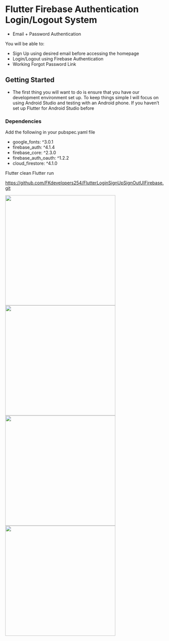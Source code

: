 # Flutter Firebase Authentication Login/Logout System
- Email + Password Authentication

You will be able to:
- Sign Up using desired email before accessing the homepage
- Login/Logout using Firebase Authentication
- Working Forgot Password Link

## Getting Started
- The first thing you will want to do is ensure that you have our development environment set up. To keep things simple I will focus on using Android Studio and testing with an Android phone. If you haven’t set up Flutter for Android Studio before




### Dependencies
Add the following in your  pubspec.yaml file
 - google_fonts: ^3.0.1
 - firebase_auth: ^4.1.4
 - firebase_core: ^2.3.0
 - firebase_auth_oauth: ^1.2.2
 - cloud_firestore: ^4.1.0
  
  
Flutter clean
Flutter run

https://github.com/FKdevelopers254/FlutterLoginSignUpSignOutUIFirebase.git

<img src="https://user-images.githubusercontent.com/65674370/206843057-d8522685-a5c5-44a3-9e3f-3191eacc85f7.jpg" width="350" height="350">
<img src="https://user-images.githubusercontent.com/65674370/206843058-12e87f3b-e3a6-428f-9db0-0a730986fc4e.jpg" width="350" height="350">
<img src="https://user-images.githubusercontent.com/65674370/206843055-f16c5d51-e8a4-4cd2-adb7-839dc8aedc08.jpg" width="350" height="350">
<img src="https://user-images.githubusercontent.com/65674370/206843059-05415658-69da-4495-b575-5484a8581af6.jpg" width="350" height="350">

